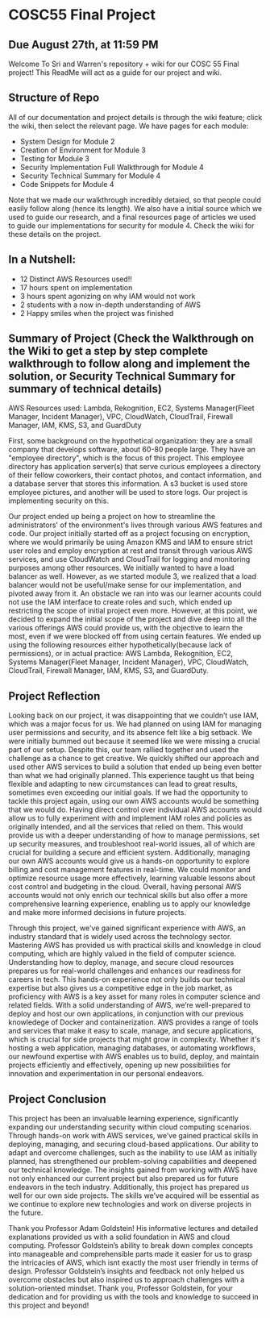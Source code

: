# COSC55 Final Project
## Due August 27th, at 11:59 PM

Welcome To Sri and Warren's repository  + wiki for our COSC 55 Final project! This ReadMe will act as a guide for our project and wiki.

## Structure of Repo
All of our documentation and project details is through the wiki feature; click the wiki, then select the relevant page. We have pages for each module: 
* System Design for Module 2
* Creation of Environment for Module 3
* Testing for Module 3
* Security Implementation Full Walkthrough for Module 4
* Security Technical Summary for Module 4
* Code Snippets for Module 4

Note that we made our walkthrough incredibly detaied, so that people could easily follow along (hence its length). We also have a initial source which we used to guide our research, and a final resources page of articles we used to guide our implementations for security for module 4. Check the wiki for these details on the project. 

## In a Nutshell:
- 12 Distinct AWS Resources used!!
- 17 hours spent on implementation
- 3 hours spent agonizing on why IAM would not work
- 2 students with a now in-depth understanding of AWS
- 2 Happy smiles when the project was finished

## Summary of Project (Check the Walkthrough on the Wiki to get a step by step complete walkthrough to follow along and implement the solution, or Security Technical Summary for summary of technical details)
AWS Resources used: Lambda, Rekognition, EC2, Systems Manager(Fleet Manager, Incident Manager), VPC, CloudWatch, CloudTrail, Firewall Manager, IAM, KMS, S3, and GuardDuty

First, some background on the hypothetical organization: they are a small company that develops software, about 60-80 people large. They have an "employee directory", which is the focus of this project. This employee directory has application server(s) that serve curious employees a directory of their fellow coworkers, their contact photos, and contact information, and a database server that stores this information. A s3 bucket is used store employee pictures, and another will be used to store logs. Our project is implementing security on this.


Our project ended up being a project on how to streamline the administrators' of the environment's lives through various AWS features and code. Our project initially started off as a project focusing on encryption, where we would primarily be using Amazon KMS and IAM to ensure strict user roles and employ encryption at rest and transit through various AWS services, and use CloudWatch and CloudTrail for logging and monitoring purposes among other resources. We initially wanted to have a load balancer as well. However, as we started module 3, we realized that a load balancer would not be useful/make sense for our implementation, and pivoted away from it. An obstacle we ran into was our learner acounts could not use the IAM interface to create roles and such, which ended up restricting the scope of initial project even more. However, at this point, we decided to expand the initial scope of the project and dive deep into all the various offerings AWS could provide us, with the objective to learn the most, even if we were blocked off from using certain features. We ended up using the following resources either hypothetically(because lack of permissions), or in actual practice: AWS Lambda, Rekognition, EC2, Systems Manager(Fleet Manager, Incident Manager), VPC, CloudWatch, CloudTrail, Firewall Manager, IAM, KMS, S3, and GuardDuty. 


## Project Reflection

Looking back on our project, it was disappointing that we couldn’t use IAM, which was a major focus for us. We had planned on using IAM for managing user permissions and security, and its absence felt like a big setback. We were initially bummed out because it seemed like we were missing a crucial part of our setup. Despite this, our team rallied together and used the challenge as a chance to get creative. We quickly shifted our approach and used other AWS services to build a solution that ended up being even better than what we had originally planned. This experience taught us that being flexible and adapting to new circumstances can lead to great results, sometimes even exceeding our initial goals. If we had the opportunity to tackle this project again, using our own AWS accounts would be something that we would do. Having direct control over individual AWS accounts would allow us to fully experiment with and implement IAM roles and policies as originally intended, and all the services that relied on them. This would provide us with a deeper understanding of how to manage permissions, set up security measures, and troubleshoot real-world issues, all of which are crucial for building a secure and efficient system. Additionally, managing our own AWS accounts would give us a hands-on opportunity to explore billing and cost management features in real-time. We could monitor and optimize resource usage more effectively, learning valuable lessons about cost control and budgeting in the cloud. Overall, having personal AWS accounts would not only enrich our technical skills but also offer a more comprehensive learning experience, enabling us to apply our knowledge and make more informed decisions in future projects.

Through this project, we've gained significant experience with AWS, an industry standard that is widely used across the technology sector. Mastering AWS has provided us with practical skills and knowledge in cloud computing, which are highly valued in the field of computer science. Understanding how to deploy, manage, and secure cloud resources prepares us for real-world challenges and enhances our readiness for careers in tech. This hands-on experience not only builds our technical expertise but also gives us a competitive edge in the job market, as proficiency with AWS is a key asset for many roles in computer science and related fields. With a solid understanding of AWS, we’re well-prepared to deploy and host our own applications, in conjunction with our previous knowledege of Docker and containerization. AWS provides a range of tools and services that make it easy to scale, manage, and secure applications, which is crucial for side projects that might grow in complexity. Whether it's hosting a web application, managing databases, or automating workflows, our newfound expertise with AWS enables us to build, deploy, and maintain projects efficiently and effectively, opening up new possibilities for innovation and experimentation in our personal endeavors.

## Project Conclusion

This project has been an invaluable learning experience, significantly expanding our understanding security within cloud computing scenarios. Through hands-on work with AWS services, we’ve gained practical skills in deploying, managing, and securing cloud-based applications. Our ability to adapt and overcome challenges, such as the inability to use IAM as initially planned, has strengthened our problem-solving capabilities and deepened our technical knowledge. The insights gained from working with AWS have not only enhanced our current project but also prepared us for future endeavors in the tech industry. Additionally, this project has prepared us well for our own side projects. The skills we’ve acquired will be essential as we continue to explore new technologies and work on diverse projects in the future.

Thank you Professor Adam Goldstein! His informative lectures and detailed explanations provided us with a solid foundation in AWS and cloud computing. Professor Goldstein’s ability to break down complex concepts into manageable and comprehensible parts made it easier for us to grasp the intricacies of AWS, which isnt exactly the most user friendly in terms of design. Professor Goldstein’s insights and feedback not only helped us overcome obstacles but also inspired us to approach challenges with a solution-oriented mindset. Thank you, Professor Goldstein, for your dedication and for providing us with the tools and knowledge to succeed in this project and beyond!






